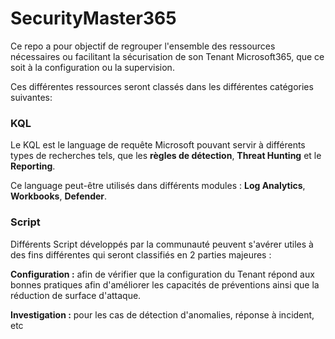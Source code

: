 # SecurityMaster365

Ce repo a pour objectif de regrouper l'ensemble des ressources nécessaires ou facilitant la sécurisation de son Tenant Microsoft365, que ce soit à la configuration ou la supervision. 

Ces différentes ressources seront classés dans les différentes catégories suivantes: 

### KQL
Le KQL est le language de requête Microsoft pouvant servir à différents types de recherches tels, que les **règles de détection**, **Threat Hunting** et le **Reporting**. 

Ce language peut-être utilisés dans différents modules : **Log Analytics**, **Workbooks**, **Defender**. 

### Script
Différents Script développés par la communauté peuvent s'avérer utiles à des fins différentes qui seront classifiés en 2 parties majeures : 

**Configuration :** afin de vérifier que la configuration du Tenant répond aux bonnes pratiques afin d'améliorer les capacités de préventions ainsi que la réduction de surface d'attaque. 

**Investigation :** pour les cas de détection d'anomalies, réponse à incident, etc

